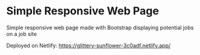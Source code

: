 # Simple Responsive Web Page

Simple responsive web page made with Bootstrap displaying potential jobs on a job site

Deployed on Netlify: https://glittery-sunflower-3c0adf.netlify.app/
